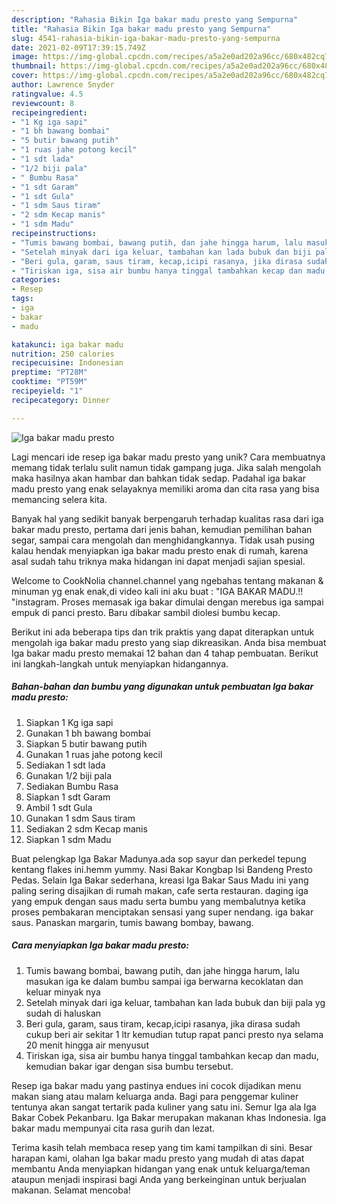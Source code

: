 ```yaml
---
description: "Rahasia Bikin Iga bakar madu presto yang Sempurna"
title: "Rahasia Bikin Iga bakar madu presto yang Sempurna"
slug: 4541-rahasia-bikin-iga-bakar-madu-presto-yang-sempurna
date: 2021-02-09T17:39:15.749Z
image: https://img-global.cpcdn.com/recipes/a5a2e0ad202a96cc/680x482cq70/iga-bakar-madu-presto-foto-resep-utama.jpg
thumbnail: https://img-global.cpcdn.com/recipes/a5a2e0ad202a96cc/680x482cq70/iga-bakar-madu-presto-foto-resep-utama.jpg
cover: https://img-global.cpcdn.com/recipes/a5a2e0ad202a96cc/680x482cq70/iga-bakar-madu-presto-foto-resep-utama.jpg
author: Lawrence Snyder
ratingvalue: 4.5
reviewcount: 8
recipeingredient:
- "1 Kg iga sapi"
- "1 bh bawang bombai"
- "5 butir bawang putih"
- "1 ruas jahe potong kecil"
- "1 sdt lada"
- "1/2 biji pala"
- " Bumbu Rasa"
- "1 sdt Garam"
- "1 sdt Gula"
- "1 sdm Saus tiram"
- "2 sdm Kecap manis"
- "1 sdm Madu"
recipeinstructions:
- "Tumis bawang bombai, bawang putih, dan jahe hingga harum, lalu masukan iga ke dalam bumbu sampai iga berwarna kecoklatan dan keluar minyak nya"
- "Setelah minyak dari iga keluar, tambahan kan lada bubuk dan biji pala yg sudah di haluskan"
- "Beri gula, garam, saus tiram, kecap,icipi rasanya, jika dirasa sudah cukup beri air sekitar 1 ltr kemudian tutup rapat panci presto nya selama 20 menit hingga air menyusut"
- "Tiriskan iga, sisa air bumbu hanya tinggal tambahkan kecap dan madu, kemudian bakar igar dengan sisa bumbu tersebut."
categories:
- Resep
tags:
- iga
- bakar
- madu

katakunci: iga bakar madu 
nutrition: 250 calories
recipecuisine: Indonesian
preptime: "PT28M"
cooktime: "PT59M"
recipeyield: "1"
recipecategory: Dinner

---
```



![Iga bakar madu presto](https://img-global.cpcdn.com/recipes/a5a2e0ad202a96cc/680x482cq70/iga-bakar-madu-presto-foto-resep-utama.jpg)

Lagi mencari ide resep iga bakar madu presto yang unik? Cara membuatnya memang tidak terlalu sulit namun tidak gampang juga. Jika salah mengolah maka hasilnya akan hambar dan bahkan tidak sedap. Padahal iga bakar madu presto yang enak selayaknya memiliki aroma dan cita rasa yang bisa memancing selera kita.

Banyak hal yang sedikit banyak berpengaruh terhadap kualitas rasa dari iga bakar madu presto, pertama dari jenis bahan, kemudian pemilihan bahan segar, sampai cara mengolah dan menghidangkannya. Tidak usah pusing kalau hendak menyiapkan iga bakar madu presto enak di rumah, karena asal sudah tahu triknya maka hidangan ini dapat menjadi sajian spesial.

Welcome to CookNolia channel.channel yang ngebahas tentang makanan &amp; minuman yg enak enak,di video kali ini aku buat : &#34;IGA BAKAR MADU.!! &#34;instagram. Proses memasak iga bakar dimulai dengan merebus iga sampai empuk di panci presto. Baru dibakar sambil diolesi bumbu kecap.


Berikut ini ada beberapa tips dan trik praktis yang dapat diterapkan untuk mengolah iga bakar madu presto yang siap dikreasikan. Anda bisa membuat Iga bakar madu presto memakai 12 bahan dan 4 tahap pembuatan. Berikut ini langkah-langkah untuk menyiapkan hidangannya.

<!--inarticleads1-->

##### Bahan-bahan dan bumbu yang digunakan untuk pembuatan Iga bakar madu presto:

1. Siapkan 1 Kg iga sapi
1. Gunakan 1 bh bawang bombai
1. Siapkan 5 butir bawang putih
1. Gunakan 1 ruas jahe potong kecil
1. Sediakan 1 sdt lada
1. Gunakan 1/2 biji pala
1. Sediakan  Bumbu Rasa
1. Siapkan 1 sdt Garam
1. Ambil 1 sdt Gula
1. Gunakan 1 sdm Saus tiram
1. Sediakan 2 sdm Kecap manis
1. Siapkan 1 sdm Madu


Buat pelengkap Iga Bakar Madunya.ada sop sayur dan perkedel tepung kentang flakes ini.hemm yummy. Nasi Bakar Kongbap Isi Bandeng Presto Pedas. Selain Iga Bakar sederhana, kreasi Iga Bakar Saus Madu ini yang paling sering disajikan di rumah makan, cafe serta restauran. daging iga yang empuk dengan saus madu serta bumbu yang membalutnya ketika proses pembakaran menciptakan sensasi yang super nendang. iga bakar saus. Panaskan margarin, tumis bawang bombay, bawang. 

<!--inarticleads2-->

##### Cara menyiapkan Iga bakar madu presto:

1. Tumis bawang bombai, bawang putih, dan jahe hingga harum, lalu masukan iga ke dalam bumbu sampai iga berwarna kecoklatan dan keluar minyak nya
1. Setelah minyak dari iga keluar, tambahan kan lada bubuk dan biji pala yg sudah di haluskan
1. Beri gula, garam, saus tiram, kecap,icipi rasanya, jika dirasa sudah cukup beri air sekitar 1 ltr kemudian tutup rapat panci presto nya selama 20 menit hingga air menyusut
1. Tiriskan iga, sisa air bumbu hanya tinggal tambahkan kecap dan madu, kemudian bakar igar dengan sisa bumbu tersebut.


Resep iga bakar madu yang pastinya endues ini cocok dijadikan menu makan siang atau malam keluarga anda. Bagi para penggemar kuliner tentunya akan sangat tertarik pada kuliner yang satu ini. Semur Iga ala Iga Bakar Cobek Pekanbaru. Iga Bakar merupakan makanan khas Indonesia. Iga bakar madu mempunyai cita rasa gurih dan lezat. 

Terima kasih telah membaca resep yang tim kami tampilkan di sini. Besar harapan kami, olahan Iga bakar madu presto yang mudah di atas dapat membantu Anda menyiapkan hidangan yang enak untuk keluarga/teman ataupun menjadi inspirasi bagi Anda yang berkeinginan untuk berjualan makanan. Selamat mencoba!
